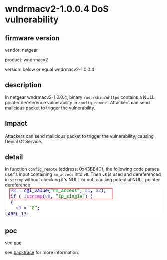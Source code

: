 # wndrmacv2-1.0.0.4 DoS vulnerability
## firmware version
vendor: netgear

product: wndrmacv2

version: below or equal wndrmacv2-1.0.0.4

## description
In netgear wndrmacv2-1.0.0.4, binary `/usr/sbin/uhttpd` contains a NULL pointer dereference vulnerability in `config_remote`. Attackers can send malicious packet to trigger the vulnerability.

## Impact
Attackers can send malicious packet to trigger the vulnerability, causing Denial Of Service.

## detail
In function `config_remote` (address: 0x43BB4C), the following code parses user's input containing `rm_access` into `v8`. Then `v8` is used and dereferenced in `strcmp` without checking it's NULL or not, causing potential NULL pointer dereference
![alt text](image.png)


## poc
see [poc](./poc)

see [backtrace](./backtrace) for more information.
